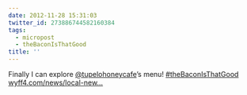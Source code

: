 ```yaml
---
date: 2012-11-28 15:31:03
twitter_id: 273886744582160384
tags:
  - micropost
  - theBaconIsThatGood
title: ''
---
```


Finally I can explore [@tupelohoneycafe](https://twitter.com/tupelohoneycafe)’s menu! [#theBaconIsThatGood](https://twitter.com/hashtag/theBaconIsThatGood) [wyff4.com/news/local-new…](http://www.wyff4.com/news/local-news/greenville-news/Popular-NC-restaurant-coming-to-Greenville/-/9654794/17579806/-/4y0r3sz/-/index.html)
